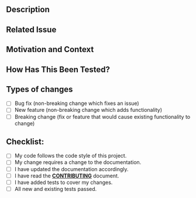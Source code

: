 <!--- ^ Provide a general summary of your changes in the Title above ^ -->

## Description

<!--- Describe your changes in detail. -->
<!--- Include a screen recording video to demonstrate the change. -->
<!--- Either attach your video file here directly, -->
<!--- or upload it to YouTube and provide the link if it is too big, as this ensures permanence. -->

## Related Issue

<!--- This project only accepts pull requests related to open issues -->
<!--- If suggesting a new feature or change, please discuss it in an issue first -->
<!--- If fixing a bug, there should be an issue describing it with steps to reproduce -->
<!--- Link the issue here using the format "resolves #123" -->

## Motivation and Context

<!--- Why is this change required? What problem does it solve? -->

## How Has This Been Tested?

<!--- Please describe in detail how you tested your changes. -->
<!--- Include details of your testing environment, and the tests you ran to -->
<!--- see how your change affects other areas of the code, etc. -->

## Types of changes

<!--- What types of changes does your code introduce? Put an `x` in all the boxes that apply: -->

- [ ] Bug fix (non-breaking change which fixes an issue)
- [ ] New feature (non-breaking change which adds functionality)
- [ ] Breaking change (fix or feature that would cause existing functionality
  to change)

## Checklist:

<!--- Go over all the following points, and put an `x` in all the boxes that apply. -->
<!--- If you're unsure about any of these, don't hesitate to ask. We're here to help! -->

- [ ] My code follows the code style of this project.
- [ ] My change requires a change to the documentation.
- [ ] I have updated the documentation accordingly.
- [ ] I have read
  the **[CONTRIBUTING](https://github.com/GeekZoneHQ/web/blob/main/CONTRIBUTING.md)**
  document.
- [ ] I have added tests to cover my changes.
- [ ] All new and existing tests passed.